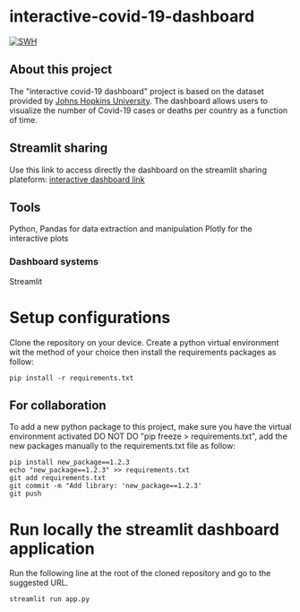 # interactive-covid-19-dashboard

[![SWH](https://archive.softwareheritage.org/badge/swh:1:dir:898f46bbc89e269fefa6e99fbb72a53a5ad4a471/)](https://archive.softwareheritage.org/swh:1:dir:898f46bbc89e269fefa6e99fbb72a53a5ad4a471;origin=https://github.com/rajaben-ali/interactive-covid-19-dashboard.git;visit=swh:1:snp:70ee5afa30ac8bd3171b4f82e7cadb3530eb5920;anchor=swh:1:rev:9df31fd3baefc9c04ce8594ee547064504ec1d2d)

## **About this project**

The "interactive covid-19 dashboard" project is based on the dataset provided by [Johns Hopkins University](https://github.com/CSSEGISandData/COVID-19). The dashboard allows users to visualize the number of Covid-19 cases or deaths per country as a function of time.

## Streamlit sharing
Use this link to access directly the dashboard on the streamlit sharing plateform: [interactive dashboard link](https://share.streamlit.io/rajaben-ali/interactive-covid-19-dashboard/main/app.py)

## **Tools**
Python, Pandas for data extraction and manipulation
Plotly for the interactive plots

### Dashboard systems
Streamlit

# Setup configurations
Clone the repository on your device.
Create a python virtual environment wit the method of your choice then install the requirements packages as follow:
```
pip install -r requirements.txt
```

## For collaboration
To add a new python package to this project, make sure you have the virtual environment activated
DO NOT DO "pip freeze > requirements.txt", add the new packages manually to the requirements.txt file as follow:
```
pip install new_package==1.2.3
echo "new_package==1.2.3" >> requirements.txt
git add requirements.txt
git commit -m "Add library: 'new_package==1.2.3'
git push
```

# Run locally the streamlit dashboard application
Run the following line at the root of the cloned repository and go to the suggested URL.
```
streamlit run app.py
```
